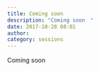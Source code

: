 ```yaml
---
title: Coming soon　
description: "Coming soon　"
date: 2017-10-28 08:01
author: 
category: sessions
---
```

Coming soon　